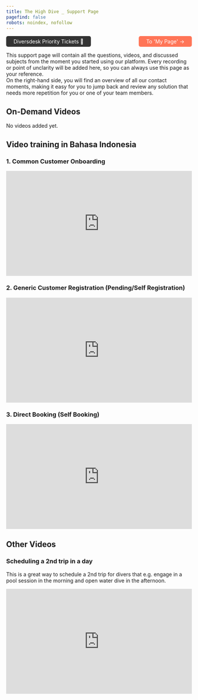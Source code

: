 ```yaml
---
title: The High Dive _ Support Page 
pagefind: false
robots: noindex, nofollow
---
```

<div style="display: flex; justify-content: space-between; width: 100%; padding: 0; gap: 10px;">
    <a href="https://sharing.clickup.com/2633992/l/h/2gc88-2495/61e2d3b6136945f" style="display: inline-block; padding: 6px 20px; background-color: #333333; color: white; text-decoration: none; border-radius: 5px;" target="_blank">
        Diversdesk Priority Tickets &#128196;
    </a>
    <a href="https://thehighdiveindonesia.diversdesk.com/operator/location/63e8b78b-3b01-4b33-8cb2-fcdf53bd1c2a?activity=fun-diving" style="display: inline-block; padding: 6px 20px; background-color: #FF7557; color: white; text-decoration: none; border-radius: 5px;" target="_blank">    To 'My Page' &#8594;    
    </a>
</div>

This support page will contain all the questions, videos, and discussed subjects from the moment you started using our platform. Every recording or point of unclarity will be added here, so you can always use this page as your reference. </br>
On the right-hand side, you will find an overview of all our contact moments, making it easy for you to jump back and review any solution that needs more repetition for you or one of your team members.

## On-Demand Videos
No videos added yet. <br>


## Video training in Bahasa Indonesia

### 1. Common Customer Onboarding
<div style="position: relative; padding-bottom: 56.25%; height: 0;"><iframe src="https://www.loom.com/embed/2f0d3dcb88c4440aa7bd4c7516e909fd?sid=0efaadbd-d0bb-4c8c-a624-05e64ff3cee4" frameborder="0" webkitallowfullscreen mozallowfullscreen allowfullscreen style="position: absolute; top: 0; left: 0; width: 100%; height: 100%;"></iframe></div>

### 2. Generic Customer Registration (Pending/Self Registration)
<div style="position: relative; padding-bottom: 56.25%; height: 0;"><iframe src="https://www.loom.com/embed/a18b42945e7049a8906f9b64b2aab62f?sid=25886c5c-3076-4340-a709-5ace1e552f67" frameborder="0" webkitallowfullscreen mozallowfullscreen allowfullscreen style="position: absolute; top: 0; left: 0; width: 100%; height: 100%;"></iframe></div>

### 3. Direct Booking (Self Booking)
<div style="position: relative; padding-bottom: 56.25%; height: 0;"><iframe src="https://www.loom.com/embed/1b6ad3ec79b14cb38c3dfbdb1f6cfb7a?sid=cad7865f-73aa-416f-ac11-d650760a1481" frameborder="0" webkitallowfullscreen mozallowfullscreen allowfullscreen style="position: absolute; top: 0; left: 0; width: 100%; height: 100%;"></iframe></div>


## Other Videos 
### Scheduling a 2nd trip in a day 
This is a great way to schedule a 2nd trip for divers that e.g. engage in a pool session in the morning and open water dive in the afternoon. 
<div style="position: relative; padding-bottom: 56.25%; height: 0;"><iframe src="https://www.loom.com/embed/3fdb1c7d49ac44ccb98150db41b67c72?sid=ad3c780c-c783-40c7-8f02-8526449d4fb9" frameborder="0" webkitallowfullscreen mozallowfullscreen allowfullscreen style="position: absolute; top: 0; left: 0; width: 100%; height: 100%;"></iframe></div>